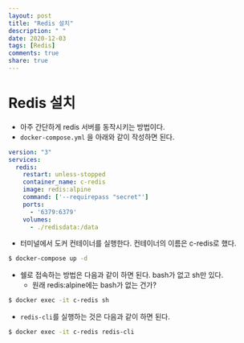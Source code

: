 ```yaml
---
layout: post
title: "Redis 설치"
description: " "
date: 2020-12-03
tags: [Redis]
comments: true
share: true
---
```


# Redis 설치

- 아주 간단하게 redis 서버를 동작시키는 방법이다.
- `docker-compose.yml` 을 아래와 같이 작성하면 된다.

```yml
version: "3"
services:
  redis:
    restart: unless-stopped
    container_name: c-redis
    image: redis:alpine
    command: ['--requirepass "secret"']
    ports:
      - '6379:6379'
    volumes:
      - ./redisdata:/data
```

- 터미널에서 도커 컨테이너를 실행한다. 컨테이너의 이름은 c-redis로 했다.

```bash
$ docker-compose up -d
```

- 쉘로 접속하는 방법은 다음과 같이 하면 된다. bash가 없고 sh만 있다. 
  - 원래 redis:alpine에는 bash가 없는 건가?

```bash
$ docker exec -it c-redis sh
```

- `redis-cli`를 실행하는 것은 다음과 같이 하면 된다.

```bash
$ docker exec -it c-redis redis-cli
```

